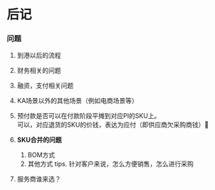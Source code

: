 # 后记

### 问题

1. 到港以后的流程
2. 财务相关的问题
3. 融资，支付相关问题
4. KA场景以外的其他场景（例如电商场景等）
5. 预付款是否可以在付款阶段平摊到对应PI的SKU上。  
   可以，对应退货的SKU的价钱，表达为应付（即供应商欠采购商钱）

6. **SKU合并的问题**

   1. BOM方式
   2. 其他方式
      tips. 针对客户来说，怎么方便销售，怎么进行采购

7. 服务商谁来选？




